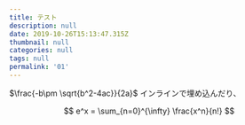```yaml
---
title: テスト
description: null
date: 2019-10-26T15:13:47.315Z
thumbnail: null
categories: null
tags: null
permalink: '01'
---
```

$\frac{-b\pm \sqrt{b^2-4ac}}{2a}$ インラインで埋め込んだり、

$$
e^x = \sum_{n=0}^{\infty} \frac{x^n}{n!}
$$
